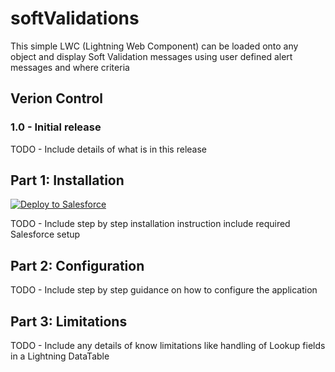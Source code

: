 # softValidations

This simple LWC (Lightning Web Component) can be loaded onto any object and display Soft Validation messages using user defined alert messages and where criteria

## Verion Control

### 1.0 - Initial release
TODO - Include details of what is in this release

## Part 1: Installation

<a href="https://githubsfdeploy.herokuapp.com?owner=daveybradders&repo=softValidations">
  <img alt="Deploy to Salesforce"
       src="https://raw.githubusercontent.com/afawcett/githubsfdeploy/master/deploy.png">
</a>

TODO - Include step by step installation instruction include required Salesforce setup

## Part 2: Configuration

TODO - Include step by step guidance on how to configure the application

## Part 3: Limitations

TODO - Include any details of know limitations like handling of Lookup fields in a Lightning DataTable
